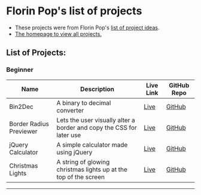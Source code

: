 # Florin Pop's list of projects

- These projects were from Florin Pop's [list of project ideas](https://github.com/florinpop17/app-ideas).
- [The homepage to view all projects.](https://rperry99.github.io/florinpop-app-ideas/index.html)

## List of Projects:

### Beginner

| Name                    | Description                                                          | Live Link                                                          | GitHub Repo                                                 |
| ----------------------- | -------------------------------------------------------------------- | ------------------------------------------------------------------ | ----------------------------------------------------------- |
| Bin2Dec                 | A binary to decimal converter                                        | [Live](https://rperry99.github.io/bin-to-decimal-FPI/)             | [GitHub](https://github.com/rperry99/bin-to-decimal-FPI)    |
| Border Radius Previewer | Lets the user visually alter a border and copy the CSS for later use | [Live](https://rperry99.github.io/border-previewer-FPI/index.html) | [GitHub](https://github.com/rperry99/border-previewer-FPI)  |
| jQuery Calculator       | A simple calculator made using jQuery                                | [Live](https://rperry99.github.io/jQuery-calculator-FPI/)          | [GitHub](https://github.com/rperry99/jQuery-calculator-FPI) |
| Christmas Lights        | A string of glowing christmas lights up at the top of the screen     | [Live](https://rperry99.github.io/christmas-lights-FPI/)           | [GitHub](https://github.com/rperry99/christmas-lights-FPI)  |

---
